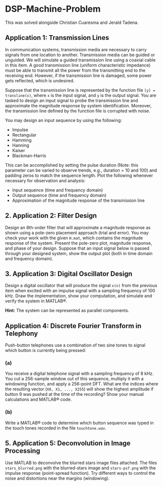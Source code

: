# DSP-Machine-Problem
This was solved alongside Christian Cuaresma and Jerald Tadena.
## Application 1: Transmission Lines
In communication systems, transmission media are necessary to carry signals from one location to another. Transmission media can be guided or unguided. We will simulate a guided transmission line using a coaxial cable in this item. A good transmission line (uniform characteristic impedance) must be able to transmit all the power from the transmitting end to the receiving end. However, if the transmission line is damaged, some power gets reflected, which is undesired.

Suppose that the transmission line is represented by the function file `[y] = transline(x)`, where `x` is the input signal, and `y` is the output signal. You are tasked to design an input signal to probe the transmission line and approximate the magnitude response by system identification. Moreover, the transmission line defined by the function file is corrupted with noise.

You may design an input sequence by using the following:
- Impulse
- Rectangular
- Hamming
- Hanning
- Kaiser
- Blackman-Harris

This can be accomplished by setting the pulse duration (Note: this parameter can be varied to observe trends, e.g., duration = 10 and 100) and padding zeros to match the sequence length. Plot the following whenever necessary for observation and analysis:
- Input sequence (time and frequency domain)
- Output sequence (time and frequency domain)
- Approximation of the magnitude response of the transmission line

## 2. Application 2: Filter Design
Design an 8th-order filter that will approximate a magnitude response as shown using a pole-zero placement approach (trial and error). You may check your work with the given `H.mat`, which contains the magnitude response of the system. Present the pole-zero plot, magnitude response, and phase of your design. Suppose that an input signal below is passed through your designed system, show the output plot (both in time domain and frequency domain).

## 3. Application 3: Digital Oscillator Design

Design a digital oscillator that will produce the signal `x(n)` from the previous item when excited with an impulse signal with a sampling frequency of 100 kHz. Draw the implementation, show your computation, and simulate and verify the system in MATLAB®. 

**Hint:** The system can be represented as parallel components.

## Application 4: Discrete Fourier Transform in Telephony

Push-button telephones use a combination of two sine tones to signal which button is currently being pressed:

### (a)
You receive a digital telephone signal with a sampling frequency of 8 kHz. You cut a 256-sample window out of this sequence, multiply it with a windowing function, and apply a 256-point DFT. What are the indices where the resulting vector (`X0, X1, ..., X255`) will show the highest amplitude if button 9 was pushed at the time of the recording? Show your manual calculations and MATLAB® code.

### (b)
Write a MATLAB® code to determine which button sequence was typed in the touch tones recorded in the file `touchtone.wav`.

## 5. Application 5: Deconvolution in Image Processing

Use MATLAB to deconvolve the blurred stars image files attached. The files `stars_blurred.png` with the blurred-stars image and `stars-psf.png` with the impulse response (point-spread function). Try different ways to control the noise and distortions near the margins (windowing).

